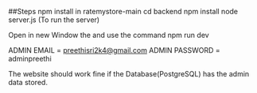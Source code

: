##Steps 
npm install in ratemystore-main
cd backend
npm install
node server.js (To run the server)

Open in new Window the and use the command
npm run dev

ADMIN EMAIL = preethisri2k4@gmail.com
ADMIN PASSWORD = adminpreethi

The website should work fine if the Database(PostgreSQL) has the admin data stored.
